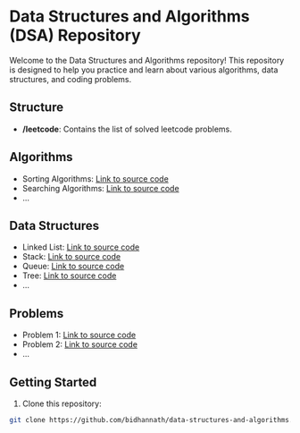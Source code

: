 # Data Structures and Algorithms (DSA) Repository

Welcome to the Data Structures and Algorithms repository! This repository is designed to help you practice and learn about various algorithms, data structures, and coding problems.

## Structure

- **/leetcode**: Contains the list of solved leetcode problems.

## Algorithms

- Sorting Algorithms: [Link to source code](src/algorithms/sorting_algorithms.py)
- Searching Algorithms: [Link to source code](src/algorithms/searching_algorithms.py)
- ...

## Data Structures

- Linked List: [Link to source code](src/data_structures/linked_list.py)
- Stack: [Link to source code](src/data_structures/stack.py)
- Queue: [Link to source code](src/data_structures/queue.py)
- Tree: [Link to source code](src/data_structures/tree.py)
- ...

## Problems

- Problem 1: [Link to source code](src/problems/problem1.py)
- Problem 2: [Link to source code](src/problems/problem2.py)
- ...

## Getting Started

1. Clone this repository:

```bash
git clone https://github.com/bidhannath/data-structures-and-algorithms.git

